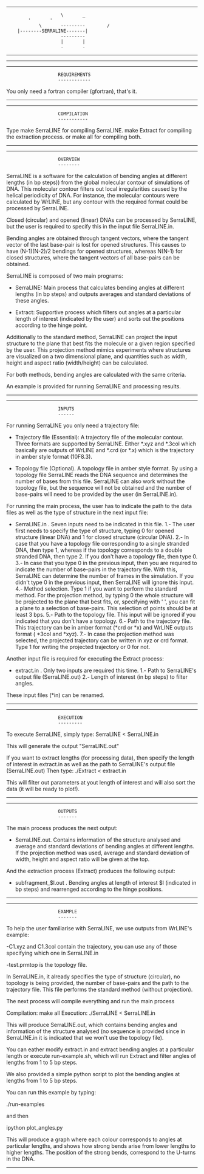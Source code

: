 ___________________________________________________________________
                        \       _
			'       '
                \       ---------        /
		|--------SERRALINE-------|
                        ---------
                        |       |
                        -       -
___________________________________________________________________
___________________________________________________________________




___________________________________________________________________
                       REQUIREMENTS
                       ------------

You only need a fortran compiler (gfortran), that's it.

___________________________________________________________________




___________________________________________________________________
                       COMPILATION
                       -----------

Type make SerraLINE for compiling SerraLINE.
     make Extract for compiling the extraction process.
     or make all for compiling both.
___________________________________________________________________




___________________________________________________________________
                       OVERVIEW
                       --------

SerraLINE is a software for the calculation of bending angles at 
different lengths (in bp steps)) from the global molecular contour 
of simulations of DNA. This molecular contour filters out local 
irregularities caused by the helical periodicity of DNA. 
For instance, the molecular contours were calculated by WrLINE, 
but any contour with the required format could be processed 
by SerraLINE. 

Closed (circular) and opened (linear) DNAs can be processed by 
SerraLINE, but the user is required to specify this in the
input file SerraLINE.in. 

Bending angles are obtained through tangent vectors, where the 
tangent vector of the last base-pair is lost for opened structures.
This causes to have (N-1)(N-2)/2 bendings for opened structures, 
whereas N(N-1) for closed structures, where the tangent vectors of
all base-pairs can be obtained. 

SerraLINE is composed of two main programs:

  - SerraLINE: Main process that calculates bending angles at 
               different lengths (in bp steps) and outputs 
               averages and standard deviations of these angles.

  - Extract: Supportive process which filters out angles at a 
             particular length of interest (indicated by the user) 
             and sorts out the positions according to the 
             hinge point.
           
Additionally to the standard method, SerraLINE can project the 
input structure to the plane that best fits the molecule or a 
given region specified by the user.
This projection method mimics experiments where structures are 
visualized on a two dimensional plane, and quantities such as width, 
height and aspect ratio (width/height) can be calculated.

For both methods, bending angles are calculated with the
same criteria.

An example is provided for running SerraLINE and processing 
results.

___________________________________________________________________




__________________________________________________________________
                       INPUTS
                       ------

For running SerraLINE you only need a trajectory file:


  - Trajectory file (Essential): 
    A trajectory file of the molecular contour. 
    Three formats are supported by SerraLINE. Either *.xyz and 
    *.3col which basically are outputs of WrLINE and *.crd (or *.x) 
    which is the trajectory in amber style format (10F8.3). 


  - Topology file (Optional).
    A topology file in amber style format. By using a topology
    file SerraLINE reads the DNA sequence and determines the number 
    of bases from this file.
    SerraLINE can also work without the topology file, but the 
    sequence will not be obtained and the number of base-pairs will
    need to be provided by the user (in SerraLINE.in).


For running the main process, the user has to indicate the path
to the data files as well as the type of structure in the next
input file:

  - SerraLINE.in .
    Seven inputs need to be indicated in this file. 
    1.- The user first needs to specify the type of structure, 
        typing 0 for opened structure (linear DNA) and 1 for
        closed structure (circular DNA).
    2.- In case that you have a topology file corresponding to 
        a single stranded DNA, then type 1, whereas if the
        topology corresponds to a double stranded DNA, then type
        2. If you don't have a topology file, then type 0.
    3.- In case that you type 0 in the previous input, then 
        you are required to indicate the number of base-pairs in
        the trajectory file. With this, SerraLINE can determine
        the number of frames in the simulation. If you didn't
        type 0 in the previous input, then SerraLINE will ignore
        this input.
    4.- Method selection. Type 1 if you want to perform the
        standard method. For the projection method, by typing
        0 the whole structure will be projected to the plane 
        that best fits, or, specifying with ' ', you can 
        fit a plane to a selection of base-pairs. This 
        selection of points should be at least 3 bps.
    5.- Path to the topology file. This input will be ignored if
        you indicated that you don't have a topology.
    6.- Path to the trajectory file. This trajectory can be in
        amber format (*crd or *x) and WrLINE outputs format
        ( *3col and *xyz).
    7.- In case the projection method was selected, the projected
        trajectory can be written in xyz or crd format. Type 1
        for writing the projected trajectory or 0 for not.

Another input file is required for executing the Extract process:

  - extract.in .
    Only two inputs are required this time.
    1.- Path to SerraLINE's output file (SerraLINE.out)
    2.- Length of interest (in bp steps) to filter angles.


These input files (*in) can be renamed.

___________________________________________________________________




___________________________________________________________________
                       EXECUTION
                       ---------

To execute SerraLINE, simply type: SerraLINE < SerraLINE.in

This will generate the output "SerraLINE.out"

If you want to extract lengths (for processing data), then 
specify the length of interest in extract.in as well as the path to
SerraLINE's output file (SerraLINE.out)
Then type: ./Extract < extract.in

This will filter out parameters at yout length of interest and will
also sort the data (it will be ready to plot!).

___________________________________________________________________




___________________________________________________________________
                       OUTPUTS
                       -------

The main process produces the next output:

  - SerraLINE.out.
    Contains information of the structure analysed and average and 
    standard deviations of bending angles at different lengths.
    If the projection method was used, average and standard 
    deviation of width, height and aspect ratio will be given at
    the top.

And the extraction process (Extract) produces the following output:

  - subfragment_$l.out .
    Bending angles at length of interest $l (indicated in bp steps)
    and rearrenged according to the hinge positions.

___________________________________________________________________




___________________________________________________________________
                       EXAMPLE
                       -------

To help the user familiarise with SerraLINE, we use outputs from 
WrLINE's example:

 -C1.xyz and C1.3col contain the trajectory, you can use any of 
  those specifying which one in SerraLINE.in

 -test.prmtop is the topology file.

In SerraLINE.in, it already specifies the type of structure (circular),
no topology is being provided, the number of base-pairs and the
path to the trajectory file. This file performs the standard method 
(without projection).

The next process will compile everything and run the main process

Compilation: make all 
Execution: ./SerraLINE < SerraLINE.in

This will produce SerraLINE.out, which contains bending angles
and information of the structure analysed (no sequence is provided
since in SerraLINE.in it is indicated that we won't use the topology
file).

You can eather modify extract.in and extract bending angles at a
particular length or execute run-example.sh, which will run Extract
and filter angles of lengths from 1 to 5 bp steps.

We also provided a simple python script to plot the bending angles
at lengths from 1 to 5 bp steps.

You can run this example by typing:

./run-examples

and then

ipython plot_angles.py

This will produce a graph where each colour corresponds to angles
at particular lengths, and shows how strong bends arise from lower
lengths to higher lengths. The position of the strong bends, 
correspond to the U-turns in the DNA.

___________________________________________________________________



